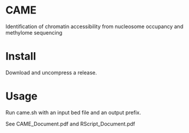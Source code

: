 # CAME
Identification of chromatin accessibility from nucleosome occupancy and methylome sequencing

# Install
Download and uncompress a release.

# Usage
Run came.sh with an input bed file and an output prefix.

See CAME_Document.pdf and RScript_Document.pdf
